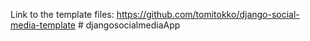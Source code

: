 Link to the template files: https://github.com/tomitokko/django-social-media-template
#   d j a n g o s o c i a l m e d i a A p p  
 